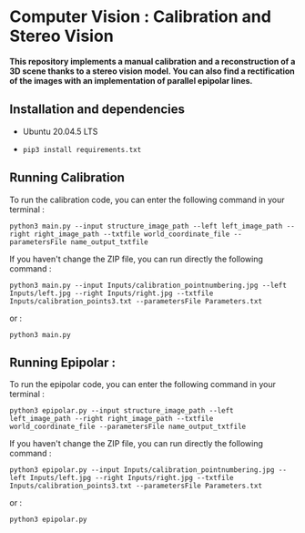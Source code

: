 # Computer Vision : Calibration and Stereo Vision

**This repository implements a manual calibration and a reconstruction of a 3D scene thanks to a stereo vision model. You can also find a rectification of the images with an implementation of parallel epipolar lines.**

 ## Installation and dependencies
 -  Ubuntu 20.04.5 LTS

- ```
  pip3 install requirements.txt
  ```

 ## Running Calibration 
To run the calibration code, you can enter the following command in your terminal : 
```
python3 main.py --input structure_image_path --left left_image_path --right right_image_path --txtfile world_coordinate_file --parametersFile name_output_txtfile
```
If you haven't change the ZIP file, you can run directly the following command :

```
python3 main.py --input Inputs/calibration_pointnumbering.jpg --left Inputs/left.jpg --right Inputs/right.jpg --txtfile Inputs/calibration_points3.txt --parametersFile Parameters.txt
```

or :
```
python3 main.py 
```

## Running Epipolar : 
To run the epipolar code, you can enter the following command in your terminal : 
```
python3 epipolar.py --input structure_image_path --left left_image_path --right right_image_path --txtfile world_coordinate_file --parametersFile name_output_txtfile
```
If you haven't change the ZIP file, you can run directly the following command :

```
python3 epipolar.py --input Inputs/calibration_pointnumbering.jpg --left Inputs/left.jpg --right Inputs/right.jpg --txtfile Inputs/calibration_points3.txt --parametersFile Parameters.txt
```

or :
```
python3 epipolar.py 
```

